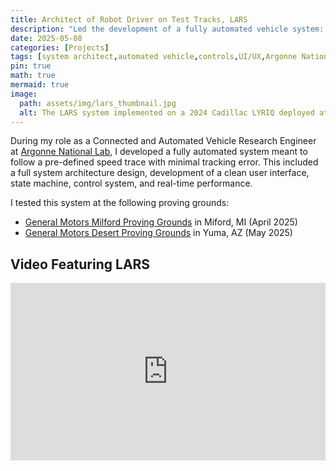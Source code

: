 ```yaml
---
title: Architect of Robot Driver on Test Tracks, LARS
description: "Led the development of a fully automated vehicle system: LARS (Longitudinal Automated Replay System)"
date: 2025-05-08
categories: [Projects]
tags: [system architect,automated vehicle,controls,UI/UX,Argonne National Lab]
pin: true
math: true
mermaid: true
image:
  path: assets/img/lars_thumbnail.jpg
  alt: The LARS system implemented on a 2024 Cadillac LYRIQ deployed at GM's Desert Proving Grounds in Yuma, AZ during the EcoCAR EV Challenge Year 3 competition in May 2025.
---
```


During my role as a Connected and Automated Vehicle Research Engineer at [Argonne National Lab](https://www.anl.gov/), I developed a fully automated system meant to follow a pre-defined speed trace with minimal tracking error. This included a full system architecture design, development of a clean user interface, state machine, control system, and real-time performance.

I tested this system at the following proving grounds:
- [General Motors Milford Proving Grounds](https://maps.app.goo.gl/xDVB3nK9e3b8Ng1c6) in Miford, MI (April 2025)
- [General Motors Desert Proving Grounds](https://maps.app.goo.gl/maHuxLtCw5wTwafr6) in Yuma, AZ (May 2025)

## Video Featuring LARS
<div style="padding:56.25% 0 0 0;position:relative;"><iframe src="https://player.vimeo.com/video/1103835725?h=b1031715fb&amp;badge=0&amp;autopause=0&amp;player_id=0&amp;app_id=58479" frameborder="0" allow="autoplay; fullscreen; picture-in-picture; clipboard-write; encrypted-media; web-share" referrerpolicy="strict-origin-when-cross-origin" style="position:absolute;top:0;left:0;width:100%;height:100%;" title="EcoCAR EVCY3 CAVs"></iframe></div><script src="https://player.vimeo.com/api/player.js"></script>
